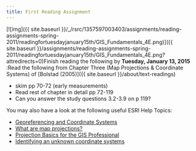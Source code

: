 ```yaml
---
title: First Reading Assignment
---
```


[![img]({{ site.baseurl }}/_/rsrc/1357597003403/assignments/reading-assignments-spring-2011/readingfortuesdayjanuary15th/GIS_Fundamentals_4E.png)]({{ site.baseurl }}/assignments/reading-assignments-spring-2011/readingfortuesdayjanuary15th/GIS_Fundamentals_4E.png?attredirects=0)Finish reading the following by **Tuesday, January 13, 2015** :Read the following from Chapter Three (Map Projections & Coordinate Systems) of [Bolstad (2005)]({{ site.baseurl }}/about/text-readings) 

* skim pp 70-72 (early measurements)
* Read rest of chapter in detail pp 72-119
* Can you answer the study questions 3.2-3.9 on p 119?

You may also have a look at the following useful ESRI Help Topics:

* [Georeferencing and Coordinate Systems](http://help.arcgis.com/en/arcgisdesktop/10.0/help/index.html#/Georeferencing_and_coordinate_systems/00v20000000q000000/)
* [What are map projections?](http://help.arcgis.com/en/arcgisdesktop/10.0/help/index.html#//003r00000001000000.htm)
* [Projection Basics for the GIS Professional](http://help.arcgis.com/en/arcgisdesktop/10.0/help/index.html#/Projection_basics_for_GIS_professionals/003r00000002000000/)
* [Identifying an unknown coordinate systems](http://help.arcgis.com/en/arcgisdesktop/10.0/help/index.html#/Identifying_an_unknown_coordinate_system/003r00000004000000/)

